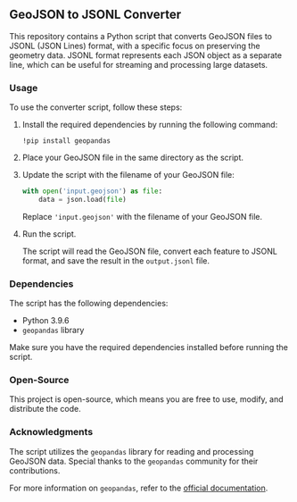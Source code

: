 ## GeoJSON to JSONL Converter

This repository contains a Python script that converts GeoJSON files to JSONL (JSON Lines) format, with a specific focus on preserving the geometry data. JSONL format represents each JSON object as a separate line, which can be useful for streaming and processing large datasets.

### Usage

To use the converter script, follow these steps:

1. Install the required dependencies by running the following command:

   ```
   !pip install geopandas
   ```

2. Place your GeoJSON file in the same directory as the script.

3. Update the script with the filename of your GeoJSON file:

   ```python
   with open('input.geojson') as file:
       data = json.load(file)
   ```

   Replace `'input.geojson'` with the filename of your GeoJSON file.

4. Run the script.

   The script will read the GeoJSON file, convert each feature to JSONL format, and save the result in the `output.jsonl` file.

### Dependencies

The script has the following dependencies:

- Python 3.9.6
- `geopandas` library

Make sure you have the required dependencies installed before running the script.

### Open-Source

This project is open-source, which means you are free to use, modify, and distribute the code.

### Acknowledgments

The script utilizes the `geopandas` library for reading and processing GeoJSON data. Special thanks to the `geopandas` community for their contributions.

For more information on `geopandas`, refer to the [official documentation](https://geopandas.org/).
